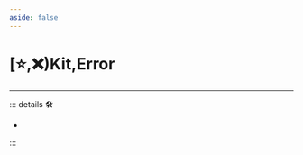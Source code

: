 ```yaml
---
aside: false
---
```

# [⭐,❌)<labor>Kit</labor>,<error>Error</error>

---

<!-- =================================================== -->
<!-- =================================================== -->
<!-- =================================================== -->
<!-- =================================================== -->
<!-- =================================================== -->
::: details 🛠

-

:::
